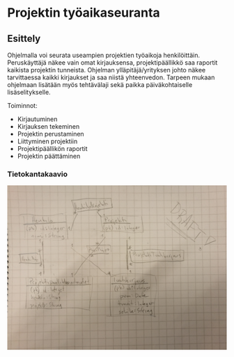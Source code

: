 # Projektin työaikaseuranta

## Esittely

Ohjelmalla voi seurata useampien projektien työaikoja henkilöittäin. Peruskäyttäjä näkee vain omat kirjauksensa, projektipäällikkö saa raportit kaikista projektin tunneista. Ohjelman ylläpitäjä/yrityksen johto näkee tarvittaessa kaikki kirjaukset ja saa niistä yhteenvedon.
Tarpeen mukaan ohjelmaan lisätään myös tehtävälaji sekä paikka päiväkohtaiselle lisäselitykselle.

Toiminnot:
* Kirjautuminen
* Kirjauksen tekeminen
* Projektin perustaminen
* Liittyminen projektiin
* Projektipäällikön raportit
* Projektin päättäminen

### Tietokantakaavio

<img src="https://github.com/Kahvipuu/Tyoaikaseuranta/blob/master/pics/tietokantakaavio.jpg">